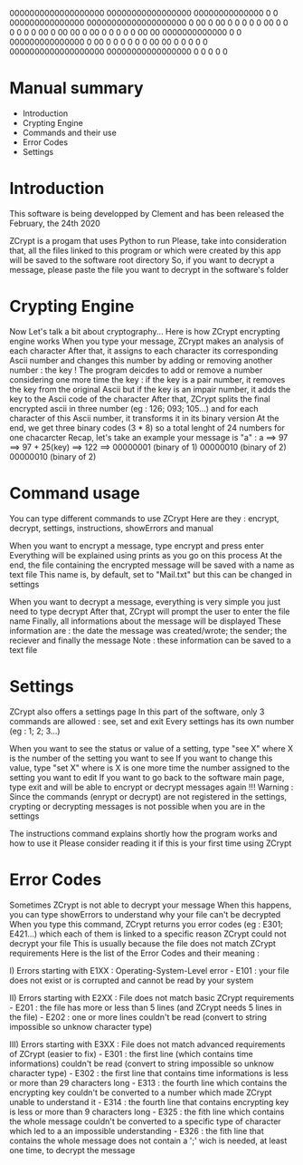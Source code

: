 0000000000000000000        00000000000000000   00000000000000        0                 0   000000000000000       00000000000000000000
                 0       00                    0             00        0             0     0              0                0
              00        0                      0               0         0         0       0               00              0
           00          00                      0             00            0     0         0              0                0
        00             00                      0000000000000                 0 0           000000000000000                 0
     00                 0                      0 0                            0            0                               0
  00                     00                    0      0                       0            0                               0
0000000000000000000        00000000000000000   0           0                  0            0                               0


# Manual summary
 - Introduction
 - Crypting Engine
 - Commands and their use
 - Error Codes
 - Settings


# Introduction
This software is being developped by Clement and has been released the February, the 24th 2020

ZCrypt is a progam that uses Python to run
Please, take into consideration that, all the files linked to this program or which were created by this app will be saved to the software root directory
So, if you want to decrypt a message, please paste the file you want to decrypt in the software's folder


# Crypting Engine
Now Let's talk a bit about cryptography...
Here is how ZCrypt encrypting engine works
When you type your message, ZCrypt makes an analysis of each character
After that, it assigns to each character its corresponding Ascii number and changes this number by adding or removing another number : the key !
The program deicdes to add or remove a number considering one more time the key : if the key is a pair number, it removes the key from the original Ascii but if the key is an impair number, it adds the key to the Ascii code of the character
After that, ZCrypt splits the final encrypted ascii in three number (eg : 126; 093; 105...) and for each character of this Ascii number, it transforms it in its binary version
At the end, we get three binary codes (3 * 8) so a total lenght of 24 numbers for one chacarcter
Recap, let's take an example your message is "a" : a ==> 97 ==> 97 + 25(key) ==> 122 ==> 00000001 (binary of 1) 00000010 (binary of 2) 00000010 (binary of 2)


# Command usage
You can type different commands to use ZCrypt
Here are they : encrypt, decrypt, settings, instructions, showErrors and manual

When you want to encrypt a message, type encrypt and press enter
Everything will be explained using prints as you go on this process
At the end, the file containing the encrypted message will be saved with a name as text file
This name is, by default, set to "Mail.txt" but this can be changed in settings

When you want to decrypt a message, everything is very simple you just need to type decrypt
After that, ZCrypt will prompt the user to enter the file name
Finally, all informations about the message will be displayed
These information are : the date the message was created/wrote; the sender; the reciever and finally the message
Note : these information can be saved to a text file


# Settings
ZCrypt also offers a settings page
In this part of the software, only 3 commands are allowed : see, set and exit
Every settings has its own number (eg : 1; 2; 3...)

When you want to see the status or value of a setting, type "see X" where X is the number of the setting you want to see
If you want to change this value, type "set X" where is X is one more time the number assigned to the setting you want to edit
If you want to go back to the software main page, type exit and will be able to encrypt or decrypt messages again
!!! Warning : Since the commands (enrypt or decrypt) are not registered in the settings, crypting or decrypting messages is not possible when you are in the settings

The instructions command explains shortly how the program works and how to use it
Please consider reading it if this is your first time using ZCrypt


# Error Codes
Sometimes ZCrypt is not able to decrypt your message
When this happens, you can type showErrors to understand why your file can't be decrypted
When you type this command, ZCrypt returns you error codes (eg : E301; E421...) which each of them is linked to a specific reason ZCrypt could not decrypt your file
This is usually because the file does not match ZCrypt requirements
Here is the list of the Error Codes and their meaning :

I) Errors starting with E1XX : Operating-System-Level error
    - E101 : your file does not exist or is corrupted and cannot be read by your system

II) Errors starting with E2XX : File does not match basic ZCrypt requirements
    - E201 : the file has more or less than 5 lines (and ZCrypt needs 5 lines in the file)
    - E202 : one or more lines couldn't be read (convert to string impossible so unknow character type)

III) Errors starting with E3XX : File does not match advanced requirements of ZCrypt (easier to fix)
    - E301 : the first line (which contains time informations) couldn't be read (convert to string impossible so unknow character type)
    - E302 : the first line that contains time informations is less or more than 29 characters long
    - E313 : the fourth line which contains the encrypting key couldn't be converted to a number which made ZCrypt unable to understand it
    - E314 : the fourth line that contains encrypting key is less or more than 9 characters long
    - E325 : the fith line which contains the whole message couldn't be converted to a specific type of character which led to a an impossible understanding
    - E326 : the fith line that contains the whole message does not contain a ';' wich is needed, at least one time, to decrypt the message










